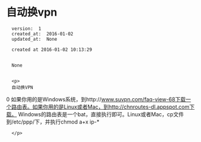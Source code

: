 
  # 自动换vpn

      version:  1
      created_at:  2016-01-02
      updated_at:  None

      created at 2016-01-02 10:13:29 


      None


      <p>
      自动换VPN
 0 
如果你用的是Windows系统，到http://www.suvpn.com/faq-view-68下载一个路由表。如果你用的是Linux或者Mac，到http://chnroutes-dl.appspot.com下载。 
Windows的路由表是一个bat，直接执行即可。Linux或者Mac，cp文件到/etc/ppp/下，并执行chmod a+x ip-* 


      </p>

  